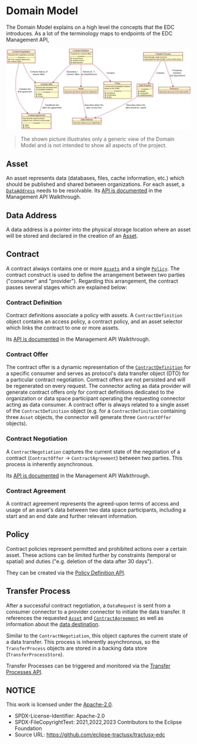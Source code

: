 # Domain Model

The Domain Model explains on a high level the concepts that the EDC introduces. As a lot of the terminology maps to
endpoints of the EDC Management API, 

![domain-model](images/domain-model.png)

> The shown picture illustrates only a generic view of the Domain Model and is not intended to show all aspects of the project.

## Asset

An asset represents data (databases, files, cache information, etc.) which should be published and shared between
organizations. For each asset, a [`DataAddress`](#data-address) needs to be resolvable. Its [API is documented](management_api_walkthrough/01_assets.md) 
in the Management API Walkthrough.

## Data Address

A data address is a pointer into the physical storage location where an asset will be stored and declared in the creation
of an [Asset](#asset).

## Contract

A contract always contains one or more [`Assets`](#asset) and a single [`Policy`](#policy). The contract construct is
used to define the arrangement between two parties ("consumer" and "provider"). Regarding this arrangement, the contract
passes several stages which are explained below:

### Contract Definition

Contract definitions associate a policy with assets. A `ContractDefinition` object contains an access policy, a contract
policy, and an asset selector which links the contract to one or more assets.

Its [API is documented](management_api_walkthrough/03_contractdefinitions.md) in the Management API Walkthrough.

### Contract Offer

The contract offer is a dynamic representation of the [`ContractDefinition`](#contract-definition)
for a specific consumer and serves as protocol's data transfer object (DTO) for a particular contract negotiation.
Contract offers are not persisted and will be regenerated on every request. The connector acting as data provider will
generate contract offers only for contract definitions dedicated to the organization or data space participant
operating the requesting connector acting as data consumer. A contract offer is always related to a single asset of
the `ContractDefinition` object (e.g. for a `ContractDefinition` containing three `Asset` objects, the connector will
generate three `ContractOffer` objects).

### Contract Negotiation

A `ContractNegotiation` captures the current state of the negotiation of a contract (`ContractOffer` ->
`ContractAgreement`) between two parties. This process is inherently asynchronous.

Its [API is documented](management_api_walkthrough/05_contractnegotiations.md) in the Management API Walkthrough.

### Contract Agreement

A contract agreement represents the agreed-upon terms of access and usage of an asset's data between two data space
participants, including a start and an end date and further relevant information.

## Policy

Contract policies represent permitted and prohibited actions over a certain asset. These actions can be limited further
by constraints (temporal or spatial) and duties ("e.g. deletion of the data after 30 days").

They can be created via the [Policy Definition API](management_api_walkthrough/02_policies.md).

## Transfer Process

After a successful contract negotiation, a `DataRequest` is sent from a consumer connector to a provider connector to
initiate the data transfer. It references the requested [`Asset`](#asset) and [`ContractAgreement`](#contract-agreement)
as well as information about the [data destination](#data-address).

Similar to the `ContractNegotiation`, this object captures the current state of a data transfer. This process is
inherently asynchronous, so the `TransferProcess` objects are stored in a backing data store (`TransferProcessStore`).

Transfer Processes can be triggered and monitored via the [Transfer Processes API](management_api_walkthrough/06_transferprocesses.md).

## NOTICE

This work is licensed under the [Apache-2.0](https://www.apache.org/licenses/LICENSE-2.0).

- SPDX-License-Identifier: Apache-2.0
- SPDX-FileCopyrightText: 2021,2022,2023 Contributors to the Eclipse Foundation
- Source URL: <https://github.com/eclipse-tractusx/tractusx-edc>
